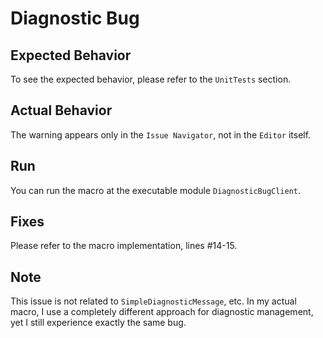 # Diagnostic Bug

## Expected Behavior

To see the expected behavior, please refer to the `UnitTests` section.

## Actual Behavior

The warning appears only in the `Issue Navigator`, not in the `Editor` itself.

## Run

You can run the macro at the executable module `DiagnosticBugClient`.

## Fixes

Please refer to the macro implementation, lines #14-15.

## Note

This issue is not related to `SimpleDiagnosticMessage`, etc. In my actual macro, I use a completely different approach for diagnostic management, yet I still experience exactly the same bug.
